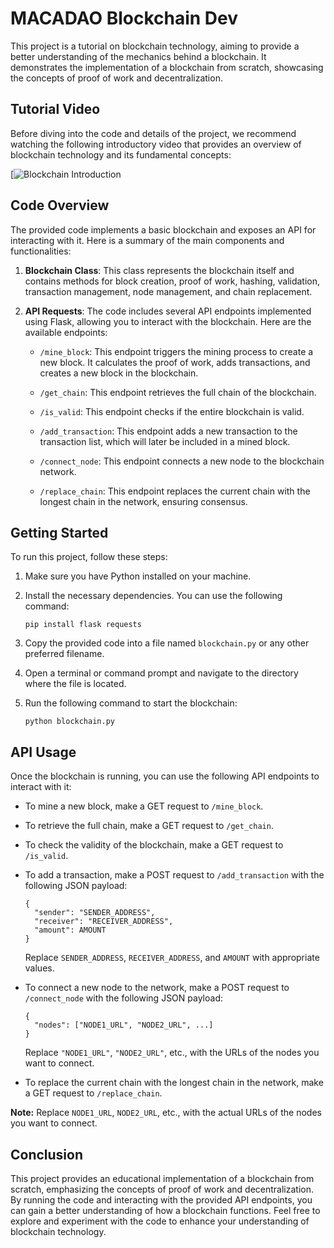 # MACADAO Blockchain Dev

This project is a tutorial on blockchain technology, aiming to provide a better understanding of the mechanics behind a blockchain. It demonstrates the implementation of a blockchain from scratch, showcasing the concepts of proof of work and decentralization.

## Tutorial Video
Before diving into the code and details of the project, we recommend watching the following introductory video that provides an overview of blockchain technology and its fundamental concepts:

[![Blockchain Introduction](https://youtu.be/qgREVIAzHI0)


## Code Overview

The provided code implements a basic blockchain and exposes an API for interacting with it. Here is a summary of the main components and functionalities:

1. **Blockchain Class**: This class represents the blockchain itself and contains methods for block creation, proof of work, hashing, validation, transaction management, node management, and chain replacement.

2. **API Requests**: The code includes several API endpoints implemented using Flask, allowing you to interact with the blockchain. Here are the available endpoints:

   - `/mine_block`: This endpoint triggers the mining process to create a new block. It calculates the proof of work, adds transactions, and creates a new block in the blockchain.

   - `/get_chain`: This endpoint retrieves the full chain of the blockchain.

   - `/is_valid`: This endpoint checks if the entire blockchain is valid.

   - `/add_transaction`: This endpoint adds a new transaction to the transaction list, which will later be included in a mined block.

   - `/connect_node`: This endpoint connects a new node to the blockchain network.

   - `/replace_chain`: This endpoint replaces the current chain with the longest chain in the network, ensuring consensus.

## Getting Started

To run this project, follow these steps:

1. Make sure you have Python installed on your machine.

2. Install the necessary dependencies. You can use the following command:
   ```
   pip install flask requests
   ```

3. Copy the provided code into a file named `blockchain.py` or any other preferred filename.

4. Open a terminal or command prompt and navigate to the directory where the file is located.

5. Run the following command to start the blockchain:
   ```
   python blockchain.py
   ```

## API Usage

Once the blockchain is running, you can use the following API endpoints to interact with it:

- To mine a new block, make a GET request to `/mine_block`.

- To retrieve the full chain, make a GET request to `/get_chain`.

- To check the validity of the blockchain, make a GET request to `/is_valid`.

- To add a transaction, make a POST request to `/add_transaction` with the following JSON payload:
  ```
  {
    "sender": "SENDER_ADDRESS",
    "receiver": "RECEIVER_ADDRESS",
    "amount": AMOUNT
  }
  ```
  Replace `SENDER_ADDRESS`, `RECEIVER_ADDRESS`, and `AMOUNT` with appropriate values.

- To connect a new node to the network, make a POST request to `/connect_node` with the following JSON payload:
  ```
  {
    "nodes": ["NODE1_URL", "NODE2_URL", ...]
  }
  ```
  Replace `"NODE1_URL"`, `"NODE2_URL"`, etc., with the URLs of the nodes you want to connect.

- To replace the current chain with the longest chain in the network, make a GET request to `/replace_chain`.

**Note:** Replace `NODE1_URL`, `NODE2_URL`, etc., with the actual URLs of the nodes you want to connect.

## Conclusion

This project provides an educational implementation of a blockchain from scratch, emphasizing the concepts of proof of work and decentralization. By running the code and interacting with the provided API endpoints, you can gain a better understanding of how a blockchain functions. Feel free to explore and experiment with the code to enhance your understanding of blockchain technology.
